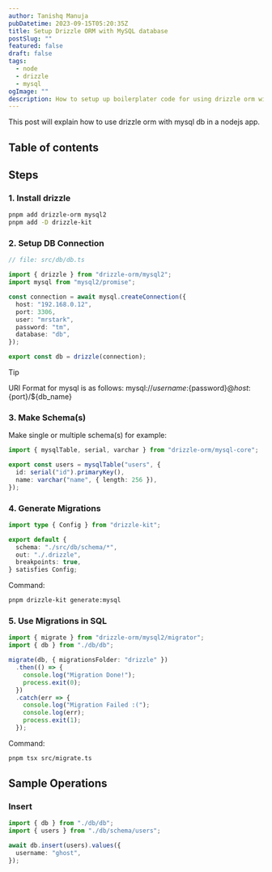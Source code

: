 ```yaml
---
author: Tanishq Manuja
pubDatetime: 2023-09-15T05:20:35Z
title: Setup Drizzle ORM with MySQL database
postSlug: ""
featured: false
draft: false
tags:
  - node
  - drizzle
  - mysql
ogImage: ""
description: How to setup up boilerplater code for using drizzle orm with mysql in nodejs
---
```


This post will explain how to use drizzle orm with mysql db in a nodejs app.

## Table of contents

## Steps

### 1. Install drizzle

```bash
pnpm add drizzle-orm mysql2
pnpm add -D drizzle-kit
```

### 2. Setup DB Connection

```ts
// file: src/db/db.ts

import { drizzle } from "drizzle-orm/mysql2";
import mysql from "mysql2/promise";

const connection = await mysql.createConnection({
  host: "192.168.0.12",
  port: 3306,
  user: "mrstark",
  password: "tm",
  database: "db",
});

export const db = drizzle(connection);
```

> [!tip]
> URI Format for mysql is as follows:
> mysql://${username}:${password}@${host}:${port}/${db_name}

### 3. Make Schema(s)

Make single or multiple schema(s) for example:

```ts title="src/db/schema/users.ts"
import { mysqlTable, serial, varchar } from "drizzle-orm/mysql-core";

export const users = mysqlTable("users", {
  id: serial("id").primaryKey(),
  name: varchar("name", { length: 256 }),
});
```

### 4. Generate Migrations

```ts title="drizzle.config.ts"
import type { Config } from "drizzle-kit";

export default {
  schema: "./src/db/schema/*",
  out: "./.drizzle",
  breakpoints: true,
} satisfies Config;
```

Command:

```bash
pnpm drizzle-kit generate:mysql
```

### 5. Use Migrations in SQL

```ts title="src/migrate.ts"
import { migrate } from "drizzle-orm/mysql2/migrator";
import { db } from "./db/db";

migrate(db, { migrationsFolder: "drizzle" })
  .then(() => {
    console.log("Migration Done!");
    process.exit(0);
  })
  .catch(err => {
    console.log("Migration Failed :(");
    console.log(err);
    process.exit(1);
  });
```

Command:

```bash
pnpm tsx src/migrate.ts
```

## Sample Operations

### Insert

```ts title="src/test/insert.ts"
import { db } from "./db/db";
import { users } from "./db/schema/users";

await db.insert(users).values({
  username: "ghost",
});
```
